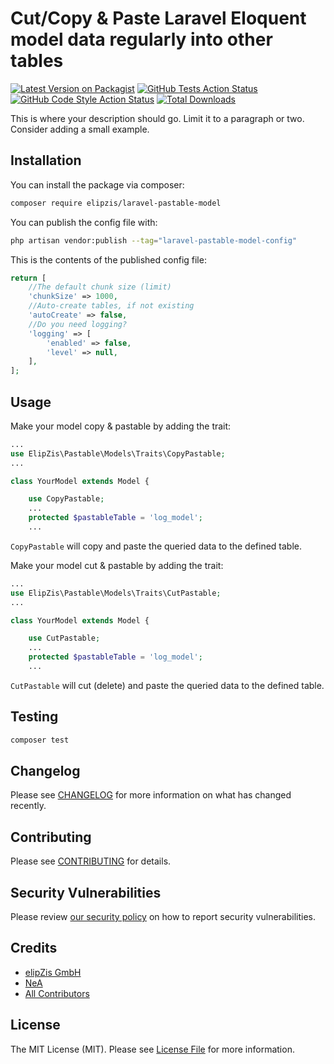 # Cut/Copy & Paste Laravel Eloquent model data regularly into other tables

[![Latest Version on Packagist](https://img.shields.io/packagist/v/elipzis/laravel-pastable-model.svg?style=flat-square)](https://packagist.org/packages/elipzis/laravel-pastable-model)
[![GitHub Tests Action Status](https://img.shields.io/github/actions/workflow/status/elipzis/laravel-pastable-model/run-tests.yml?branch=main&label=tests&style=flat-square)](https://github.com/elipzis/laravel-pastable-model/actions?query=workflow%3Arun-tests+branch%3Amain)
[![GitHub Code Style Action Status](https://img.shields.io/github/actions/workflow/status/elipzis/laravel-pastable-model/fix-php-code-style-issues.yml?branch=main&label=code%20style&style=flat-square)](https://github.com/elipzis/laravel-pastable-model/actions?query=workflow%3A"Fix+PHP+code+style+issues"+branch%3Amain)
[![Total Downloads](https://img.shields.io/packagist/dt/elipzis/laravel-pastable-model.svg?style=flat-square)](https://packagist.org/packages/elipzis/laravel-pastable-model)

This is where your description should go. Limit it to a paragraph or two. Consider adding a small example.

## Installation

You can install the package via composer:

```bash
composer require elipzis/laravel-pastable-model
```

You can publish the config file with:

```bash
php artisan vendor:publish --tag="laravel-pastable-model-config"
```

This is the contents of the published config file:

```php
return [
    //The default chunk size (limit)
    'chunkSize' => 1000,
    //Auto-create tables, if not existing
    'autoCreate' => false,
    //Do you need logging?
    'logging' => [
        'enabled' => false,
        'level' => null,
    ],
];
```

## Usage

Make your model copy & pastable by adding the trait:

```php
...
use ElipZis\Pastable\Models\Traits\CopyPastable;
...

class YourModel extends Model {

    use CopyPastable;    
    ... 
    protected $pastableTable = 'log_model';
    ...
```

`CopyPastable` will copy and paste the queried data to the defined table.

Make your model cut & pastable by adding the trait:

```php
...
use ElipZis\Pastable\Models\Traits\CutPastable;
...

class YourModel extends Model {

    use CutPastable;    
    ... 
    protected $pastableTable = 'log_model';
    ...
```

`CutPastable` will cut (delete) and paste the queried data to the defined table.

## Testing

```bash
composer test
```

## Changelog

Please see [CHANGELOG](CHANGELOG.md) for more information on what has changed recently.

## Contributing

Please see [CONTRIBUTING](.github/CONTRIBUTING.md) for details.

## Security Vulnerabilities

Please review [our security policy](.github/SECURITY.md) on how to report security vulnerabilities.

## Credits

- [elipZis GmbH](https://github.com/elipZis)
- [NeA](https://github.com/nea)
- [All Contributors](https://github.com/elipZis/laravel-pastable-model/contributors)

## License

The MIT License (MIT). Please see [License File](LICENSE.md) for more information.
